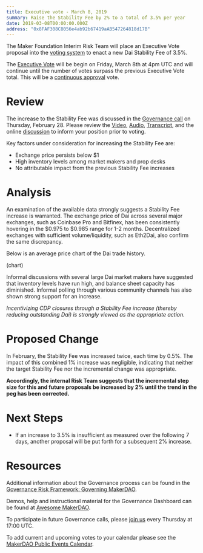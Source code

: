 ```yaml
---
title: Executive vote - March 8, 2019
summary: Raise the Stability Fee by 2% to a total of 3.5% per year
date: 2019-03-08T00:00:00.000Z
address: "0x8FAF308C8056e4ab92b67419aAB547264818d17B"
---
```

The Maker Foundation Interim Risk Team will place an Executive Vote proposal into the [voting system](https://vote.makerdao.com/) to enact a new Dai Stability Fee of 3.5%.

The [Executive Vote](https://makerdao.com/en/faq/voting#why-do-i-have-to-have-mkr-to-vote)  will be begin on Friday, March 8th at 4pm UTC and will continue until the number of votes surpass the previous Executive Vote total. This will be a [continuous approval](https://blog.makerdao.com/makerdao-governance-risk-framework-part-3/) vote.

# Review

The increase to the Stability Fee was discussed in the [Governance call](https://www.youtube.com/watch?v=x0D39p2lNBc) on Thursday, February 28. Please review the [Video](https://www.youtube.com/watch?v=x0D39p2lNBc), [Audio](https://soundcloud.com/makerdao/ep-24-governance-and-risk-meeting?in=makerdao/sets/governance-and-risk), [Transcript](https://community-development.makerdao.com/governance/governance-and-risk-meetings/transcripts), and the online [discussion](https://www.reddit.com/r/mkrgov/comments/aw7toy/are_there_arguments_for_a_stability_fee_increase/) to inform your position prior to voting.

Key factors under consideration for increasing the Stability Fee are:

* Exchange price persists below $1
* High inventory levels among market makers and prop desks
* No attributable impact from the previous Stability Fee increases

# Analysis

An examination of the available data strongly suggests a Stability Fee increase is warranted. The exchange price of Dai across several major exchanges, such as Coinbase Pro and Bitfinex, has been consistently hovering in the $0.975 to $0.985 range for 1-2 months. Decentralized exchanges with sufficient volume/liquidity, such as Eth2Dai, also confirm the same discrepancy.

Below is an average price chart of the Dai trade history.

(chart)

Informal discussions with several large Dai market makers have suggested that inventory levels have run high, and balance sheet capacity has diminished. Informal polling through various community channels has also shown strong support for an increase.

_Incentivizing CDP closures through a Stability Fee increase (thereby reducing outstanding Dai) is strongly viewed as the appropriate action._

# Proposed Change

In February, the Stability Fee was increased twice, each time by 0.5%. The impact of this combined 1% increase was negligible, indicating that neither the target Stability Fee nor the incremental change was appropriate.

**Accordingly, the internal Risk Team suggests that the incremental step size for this and future proposals be increased by 2% until the trend in the peg has been corrected.**

# Next Steps

* If an increase to 3.5% is insufficient as measured over the following 7 days, another proposal will be put forth for a subsequent 2% increase.

# Resources 

Additional information about the Governance process can be found in the [Governance Risk Framework: Governing MakerDAO](https://blog.makerdao.com/makerdao-governance-risk-framework-part-3/).

Demos, help and instructional material for the Governance Dashboard can be found at [Awesome MakerDAO](https://github.com/makerdao/awesome-makerdao#voting).

To participate in future Governance calls, please [join us](https://www.reddit.com/r/MakerDAO/comments/8xvsiy/new_weekly_meetings_schedule/) every Thursday at 17:00 UTC.

To add current and upcoming votes to your calendar please see the [MakerDAO Public Events Calendar](https://calendar.google.com/calendar/embed?src=makerdao.com_3efhm2ghipksegl009ktniomdk%40group.calendar.google.com&ctz=America%2FLos_Angeles).